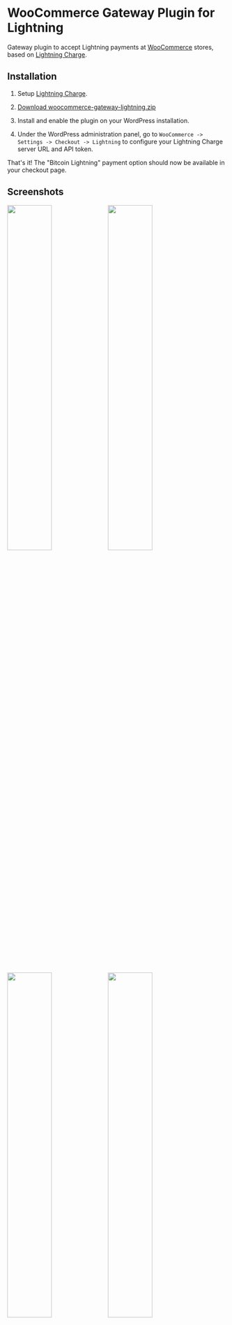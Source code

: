 # WooCommerce Gateway Plugin for Lightning

Gateway plugin to accept Lightning payments at [WooCommerce](https://woocommerce.com) stores,
based on [Lightning Charge](https://github.com/ElementsProject/lightning-charge).

## Installation

1. Setup [Lightning Charge](https://github.com/ElementsProject/lightning-charge).

2. [Download woocommerce-gateway-lightning.zip](https://github.com/ElementsProject/woocommerce-gateway-lightning/releases)

3. Install and enable the plugin on your WordPress installation.

4. Under the WordPress administration panel, go to `WooCommerce -> Settings -> Checkout -> Lightning` to configure your Lightning Charge server URL and API token.

That's it! The "Bitcoin Lightning" payment option should now be available in your checkout page.

## Screenshots

<img src="https://i.imgur.com/Q67y5l2.png" width="45%"></img>
<img src="https://i.imgur.com/958Bm64.png" width="45%"></img>
<img src="https://i.imgur.com/I6zP72M.png" width="45%"></img>
<a href="https://i.imgur.com/UBCdmLR.png"><img src="https://i.imgur.com/JgwuFSl.png" width="45%"></img></a>

## License

MIT

